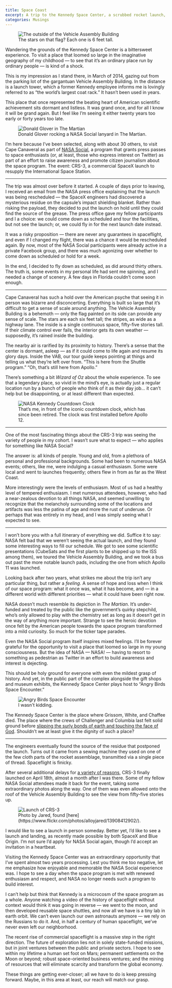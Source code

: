 ```yaml
---
title: Space Coast
excerpt: A trip to the Kennedy Space Center, a scrubbed rocket launch, and my personal space odyssey.
categories: Musings
---
```


<figure>
    <img alt="The outside of the Vehicle Assembly Building" src="/assets/img/writing/vab.webp">
    <figcaption>The stars on that flag? Each one is 6 feet tall.</figcaption>
</figure>

Wandering the grounds of the Kennedy Space Center is a bittersweet experience. To visit a place that loomed so large in the imaginative geography of my childhood — to see that it’s an ordinary place run by ordinary people — is kind of a shock.

This is my impression as I stand there, in March of 2014, gazing out from the parking lot of the gargantuan Vehicle Assembly Building. In the distance is a launch tower, which a former Kennedy employee informs me is lovingly referred to as “the world’s largest coat rack.” It hasn’t been used in years.

This place that once represented the beating heart of American scientific achievement sits dormant and listless. It was grand once, and for all I know it will be grand again. But I feel like I’m seeing it either twenty years too early or forty years too late.

<figure>
    <img alt="Donald Glover in The Martian" src="/assets/img/writing/donald-glover.webp">
    <figcaption>Donald Glover rocking a NASA Social lanyard in The Martian.</figcaption>
</figure>

I’m here because I’ve been selected, along with about 30 others, to visit Cape Canaveral as part of [NASA Social](http://www.nasa.gov/connect/social/index.html), a program that grants press passes to space enthusiasts (or, at least, those who express interest on Twitter) as part of an effort to raise awareness and promote citizen journalism about the space program. The event: CRS-3, a commercial SpaceX launch to resupply the International Space Station.

---

The trip was almost over before it started. A couple of days prior to leaving, I received an email from the NASA press office explaining that the launch was being rescheduled — the SpaceX engineers had discovered a mysterious residue on the capsule’s impact shielding blanket. Rather than risking the payload, they decided to put the launch on hold until they could find the source of the grease. The press office gave my fellow participants and I a choice: we could come down as scheduled and tour the facilities, but not see the launch; or, we could fly in for the next launch date instead.

It was a risky proposition — there are never any guarantees in spaceflight, and even if I changed my flight, there was a chance it would be rescheduled again. By now, most of the NASA Social participants were already active in a private Facebook group, and there was much agonizing over whether to come down as scheduled or hold for a week.

In the end, I decided to fly down as scheduled, as did around thirty others. The truth is, some events in my personal life had sent me spinning, and I needed a change of scenery. A few days in Florida couldn’t come soon enough.

---

Cape Canaveral has such a hold over the American psyche that seeing it in person was bizarre and disconcerting. Everything is built so large that it’s difficult to get a sense of scale around anything. The Vehicle Assembly Building is a behemoth — only the flag painted on its side can provide any sense of scale. The stars are each six feet tall; the stripes, as wide as a highway lane. The inside is a single continuous space, fifty-five stories tall. If their climate control ever fails, the interior gets its own weather — supposedly, it’s rained inside the building.

The nearby air is rarified by its proximity to history. There’s a sense that the center is dormant, asleep — as if it could come to life again and resume its glory days. Inside the VAB, our tour guide keeps pointing at things and telling us what they’re left over from. “This is here from the Shuttle program.” “Oh, that’s still here from Apollo.”

There’s something a bit _Wizard of Oz_ about the whole experience. To see that a legendary place, so vivid in the mind’s eye, is actually just a regular location run by a bunch of people who think of it as their day job… it can’t help but be disappointing, or at least different than expected.

<figure>
    <img alt="NASA Kennedy Countdown Clock" src="/assets/img/writing/countdown-clock.webp">
    <figcaption>That’s me, in front of the iconic countdown clock, which has since been retired. The clock was first installed before Apollo 12.</figcaption>
</figure>

---

One of the most fascinating things about the CRS-3 trip was seeing the variety of people in my cohort. I wasn’t sure what to expect — who applies for something like NASA Social?

The answer is: all kinds of people. Young and old, from a plethora of personal and professional backgrounds. Some had been to numerous NASA events; others, like me, were indulging a casual enthusiasm. Some were local and went to launches frequently; others flew in from as far as the West Coast.

More interestingly were the levels of enthusiasm. Most of us had a healthy level of tempered enthusiasm. I met numerous attendees, however, who had a near-zealous devotion to all things NASA, and seemed unwilling to recognize that the melancholy surrounding some of the locations and artifacts was less the patina of age and more the rust of underuse. Or perhaps that was entirely in my head, and I was simply seeing what I expected to see.

---

I won’t bore you with a full itinerary of everything we did. Suffice it to say: NASA felt bad that we weren’t seeing the actual launch, and they found some interesting ways to fill our schedule. We got to see some scientific presentations (CubeSats and the first plants to be shipped up to the ISS among them), we toured the Vehicle Assembly Building, and we took a bus out past the more notable launch pads, including the one from which Apollo 11 was launched.

Looking back after two years, what strikes me about the trip isn’t any particular thing, but rather a _feeling_. A sense of hope and loss when I think of our space program: what it once was, what it has become, and — in a different world with different priorities — what it could have been right now.

NASA doesn’t much resemble its depiction in _The Martian_. It’s under-funded and treated by the public like the government’s quirky stepchild, who’s only allowed to play with the chemistry set as long as it doesn’t get in the way of anything more important. Strange to see the heroic devotion once felt by the American people towards the space program transformed into a mild curiosity. So much for the ticker tape parades.

Even the NASA Social program itself inspires mixed feelings. I’ll be forever grateful for the opportunity to visit a place that loomed so large in my young consciousness. But the idea of NASA — NASA! — having to resort to something as pedestrian as Twitter in an effort to build awareness and interest is dejecting.

This should be holy ground for everyone with even the mildest grasp of history. And yet, in the public part of the complex alongside the gift shops and museum exhibits, the Kennedy Space Center plays host to “Angry Birds Space Encounter.”

<figure>
    <img alt="Angry Birds Space Encounter" src="/assets/img/writing/angry-birds.webp">
    <figcaption>I wasn't kidding.</figcaption>
</figure>

The Kennedy Space Center is the place where Grissom, White, and Chaffee died. The place where the crews of Challenger and Columbia last felt solid ground before [slipping the surly bonds of earth and touching the face of God](https://en.wikipedia.org/wiki/High_Flight#Uses_of_the_poem). Shouldn’t we at least give it the dignity of such a place?

---

The engineers eventually found the source of the residue that postponed the launch. Turns out it came from a sewing machine they used on one of the few cloth parts of the rocket assemblage, transmitted via a single piece of thread. Spaceflight is finicky.

After several additional delays for [a variety of reasons](https://en.m.wikipedia.org/wiki/SpaceX_CRS-3#Launch_schedule_history), CRS-3 finally launched on April 18th, almost a month after I was there. Some of my fellow NASA Social attendees made it back for the event, taking some extraordinary photos along the way. One of them was even allowed onto the roof of the Vehicle Assembly Building to see the view from fifty-five stories up.

<figure>
    <img alt="Launch of CRS-3" src="/assets/img/writing/launch.webp">
    <figcaption>Photo by Jared, found [here](https://www.flickr.com/photos/alloyjared/13908412902/).</figcaption>
</figure>

I would like to see a launch in person someday. Better yet, I’d like to see a launch and landing, as recently made possible by both SpaceX and Blue Origin. I’m not sure I’d apply for NASA Social again, though I’d accept an invitation in a heartbeat.

Visiting the Kennedy Space Center was an extraordinary opportunity that I’ve spent almost two years processing. Lest you think me too negative, let me emphasize how enjoyable and memorable the NASA Social experience was. I hope to see a day when the space program is met with renewed enthusiasm and respect, and NASA no longer needs such a program to build interest.

I can’t help but think that Kennedy is a microcosm of the space program as a whole. Anyone watching a video of the history of spaceflight without context would think it was going in reverse — we went to the moon, and then developed reusable space shuttles, and now all we have is a tiny lab in earth orbit. We can’t even launch our own astronauts anymore — we rely on the Russians to do it. And, in half a century of human spaceflight, we’ve never even left our neighborhood.

The recent rise of commercial spaceflight is a massive step in the right direction. The future of exploration lies not in solely state-funded missions, but in joint ventures between the public and private sectors. I hope to see within my lifetime a human set foot on Mars; permanent settlements on the Moon or beyond; robust space-oriented business ventures; and the mining of resources that will eliminate scarcity and transform the global economy.

These things are getting ever-closer; all we have to do is keep pressing forward. Maybe, in this area at least, our reach will match our grasp.